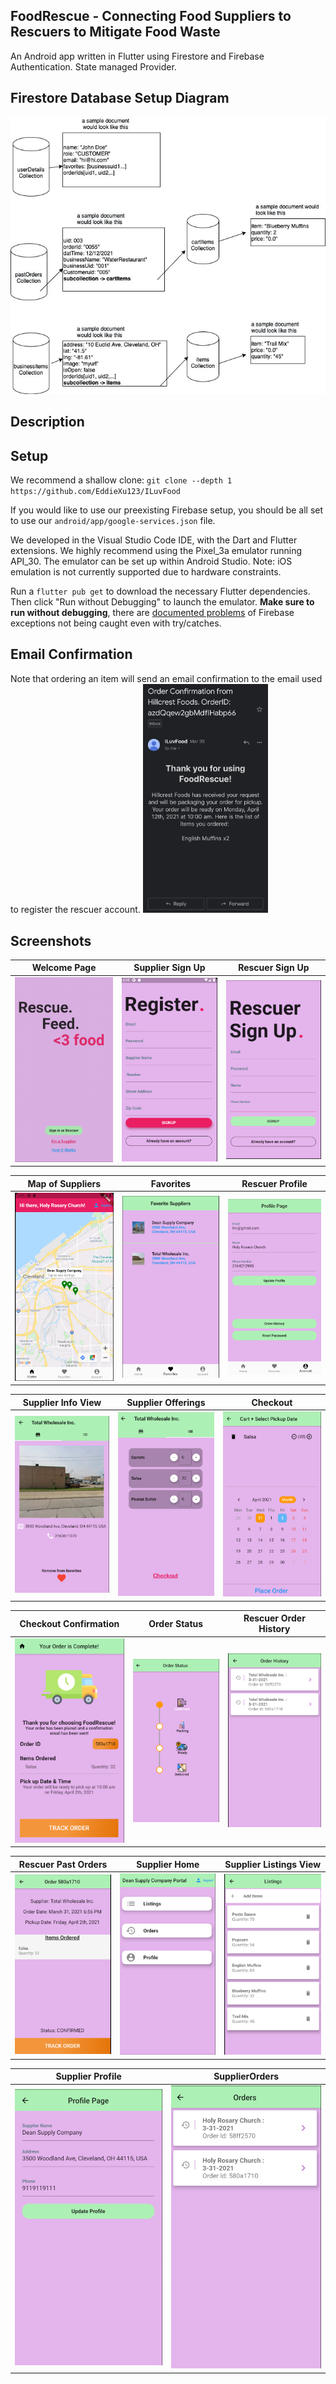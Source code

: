 ## FoodRescue - Connecting Food Suppliers to Rescuers to Mitigate Food Waste 

An Android app written in Flutter using Firestore and Firebase Authentication. State managed Provider.

## Firestore Database Setup Diagram
<img src = "https://github.com/EddieXu123/ILuvFood/blob/readme/screenshots/db_food.jpeg">

## Description

## Setup
We recommend a shallow clone: `git clone --depth 1 https://github.com/EddieXu123/ILuvFood`

If you would like to use our preexisting Firebase setup, you should be all set to use our `android/app/google-services.json` file. 

We developed in the Visual Studio Code IDE, with the Dart and Flutter extensions. We highly recommend using the Pixel_3a emulator running API_30. The emulator can be set up within Android Studio. Note: iOS emulation is not currently supported due to hardware constraints. 

Run a `flutter pub get` to download the necessary Flutter dependencies. Then click "Run without Debugging" to launch the emulator. **Make sure to run without debugging**, there are [documented problems](https://github.com/FirebaseExtended/flutterfire/issues/3475) of Firebase exceptions not being caught even with try/catches. 

## Email Confirmation
Note that ordering an item will send an email confirmation to the email used to register the rescuer account. 
<img src = "https://github.com/EddieXu123/ILuvFood/blob/readme/screenshots/email_confirm.jpg" width = "200">


## Screenshots

Welcome Page               |  Supplier Sign Up               | Rescuer Sign Up              
:-------------------------:|:-------------------------:|:-------------------------:
![](https://github.com/EddieXu123/ILuvFood/blob/readme/screenshots/welcome_page.png)|![](https://github.com/EddieXu123/ILuvFood/blob/readme/screenshots/supplier_signup.png)|![](https://github.com/EddieXu123/ILuvFood/blob/readme/screenshots/rescuer_signup.png)|

Map of Suppliers               |  Favorites               | Rescuer Profile              
:-------------------------:|:-------------------------:|:-------------------------:
![](https://github.com/EddieXu123/ILuvFood/blob/readme/screenshots/map.png)|![](https://github.com/EddieXu123/ILuvFood/blob/readme/screenshots/favorites.png)|![](https://github.com/EddieXu123/ILuvFood/blob/readme/screenshots/rescuer_profile.png)|

Supplier Info View               |  Supplier Offerings               | Checkout              
:-------------------------:|:-------------------------:|:-------------------------:
![](https://github.com/EddieXu123/ILuvFood/blob/readme/screenshots/supplier_view.png)|![](https://github.com/EddieXu123/ILuvFood/blob/readme/screenshots/supplier_offerings.png)|![](https://github.com/EddieXu123/ILuvFood/blob/readme/screenshots/checkout.png)|

Checkout Confirmation               |  Order Status               | Rescuer Order History              
:-------------------------:|:-------------------------:|:-------------------------:
![](https://github.com/EddieXu123/ILuvFood/blob/readme/screenshots/confirmation.png)|![](https://github.com/EddieXu123/ILuvFood/blob/readme/screenshots/order_status.png)|![](https://github.com/EddieXu123/ILuvFood/blob/readme/screenshots/rescuer_order_history.png)|

Rescuer Past Orders               |  Supplier Home               | Supplier Listings View              
:-------------------------:|:-------------------------:|:-------------------------:
![](https://github.com/EddieXu123/ILuvFood/blob/readme/screenshots/rescuer_past_order.png)|![](https://github.com/EddieXu123/ILuvFood/blob/readme/screenshots/supplier_home.png)|![](https://github.com/EddieXu123/ILuvFood/blob/readme/screenshots/supplier_listings.png)|

Supplier Profile               |  SupplierOrders       
:-------------------------:|:-------------------------:
<img src = "https://github.com/EddieXu123/ILuvFood/blob/readme/screenshots/supplier_profile.png" width = "250">|<img src = "https://github.com/EddieXu123/ILuvFood/blob/readme/screenshots/supplier_orders.png" width = "250">|



